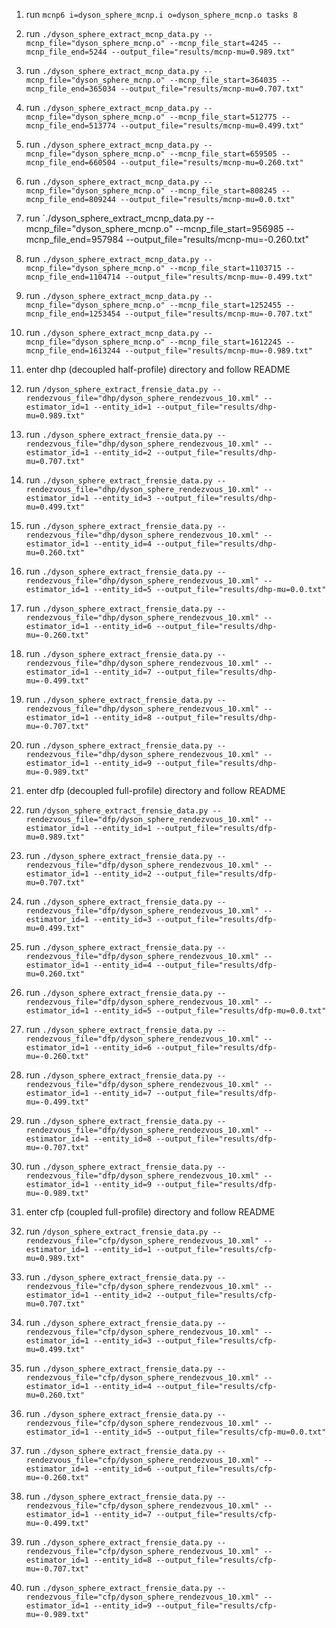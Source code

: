 1. run `mcnp6 i=dyson_sphere_mcnp.i o=dyson_sphere_mcnp.o tasks 8`

2. run `./dyson_sphere_extract_mcnp_data.py --mcnp_file="dyson_sphere_mcnp.o" --mcnp_file_start=4245 --mcnp_file_end=5244 --output_file="results/mcnp-mu=0.989.txt"`
3. run `./dyson_sphere_extract_mcnp_data.py --mcnp_file="dyson_sphere_mcnp.o" --mcnp_file_start=364035 --mcnp_file_end=365034 --output_file="results/mcnp-mu=0.707.txt"`
4. run `./dyson_sphere_extract_mcnp_data.py --mcnp_file="dyson_sphere_mcnp.o" --mcnp_file_start=512775 --mcnp_file_end=513774 --output_file="results/mcnp-mu=0.499.txt"`
5. run `./dyson_sphere_extract_mcnp_data.py --mcnp_file="dyson_sphere_mcnp.o" --mcnp_file_start=659505 --mcnp_file_end=660504 --output_file="results/mcnp-mu=0.260.txt"`
6. run `./dyson_sphere_extract_mcnp_data.py --mcnp_file="dyson_sphere_mcnp.o" --mcnp_file_start=808245 --mcnp_file_end=809244 --output_file="results/mcnp-mu=0.0.txt"`
7. run `./dyson_sphere_extract_mcnp_data.py --mcnp_file="dyson_sphere_mcnp.o" --mcnp_file_start=956985 --mcnp_file_end=957984 --output_file="results/mcnp-mu=-0.260.txt"
8. run `./dyson_sphere_extract_mcnp_data.py --mcnp_file="dyson_sphere_mcnp.o" --mcnp_file_start=1103715 --mcnp_file_end=1104714 --output_file="results/mcnp-mu=-0.499.txt"`
9. run `./dyson_sphere_extract_mcnp_data.py --mcnp_file="dyson_sphere_mcnp.o" --mcnp_file_start=1252455 --mcnp_file_end=1253454 --output_file="results/mcnp-mu=-0.707.txt"`
10. run `./dyson_sphere_extract_mcnp_data.py --mcnp_file="dyson_sphere_mcnp.o" --mcnp_file_start=1612245 --mcnp_file_end=1613244 --output_file="results/mcnp-mu=-0.989.txt"`

11. enter dhp (decoupled half-profile) directory and follow README

12. run `/dyson_sphere_extract_frensie_data.py --rendezvous_file="dhp/dyson_sphere_rendezvous_10.xml" --estimator_id=1 --entity_id=1 --output_file="results/dhp-mu=0.989.txt"`
13. run `./dyson_sphere_extract_frensie_data.py --rendezvous_file="dhp/dyson_sphere_rendezvous_10.xml" --estimator_id=1 --entity_id=2 --output_file="results/dhp-mu=0.707.txt"`
14. run `./dyson_sphere_extract_frensie_data.py --rendezvous_file="dhp/dyson_sphere_rendezvous_10.xml" --estimator_id=1 --entity_id=3 --output_file="results/dhp-mu=0.499.txt"`
15. run `./dyson_sphere_extract_frensie_data.py --rendezvous_file="dhp/dyson_sphere_rendezvous_10.xml" --estimator_id=1 --entity_id=4 --output_file="results/dhp-mu=0.260.txt"`
16. run `./dyson_sphere_extract_frensie_data.py --rendezvous_file="dhp/dyson_sphere_rendezvous_10.xml" --estimator_id=1 --entity_id=5 --output_file="results/dhp-mu=0.0.txt"`
17. run `./dyson_sphere_extract_frensie_data.py --rendezvous_file="dhp/dyson_sphere_rendezvous_10.xml" --estimator_id=1 --entity_id=6 --output_file="results/dhp-mu=-0.260.txt"`
18. run `./dyson_sphere_extract_frensie_data.py --rendezvous_file="dhp/dyson_sphere_rendezvous_10.xml" --estimator_id=1 --entity_id=7 --output_file="results/dhp-mu=-0.499.txt"`
19. run `./dyson_sphere_extract_frensie_data.py --rendezvous_file="dhp/dyson_sphere_rendezvous_10.xml" --estimator_id=1 --entity_id=8 --output_file="results/dhp-mu=-0.707.txt"`
20. run `./dyson_sphere_extract_frensie_data.py --rendezvous_file="dhp/dyson_sphere_rendezvous_10.xml" --estimator_id=1 --entity_id=9 --output_file="results/dhp-mu=-0.989.txt"`

21. enter dfp (decoupled full-profile) directory and follow README

22. run `/dyson_sphere_extract_frensie_data.py --rendezvous_file="dfp/dyson_sphere_rendezvous_10.xml" --estimator_id=1 --entity_id=1 --output_file="results/dfp-mu=0.989.txt"`
23. run `./dyson_sphere_extract_frensie_data.py --rendezvous_file="dfp/dyson_sphere_rendezvous_10.xml" --estimator_id=1 --entity_id=2 --output_file="results/dfp-mu=0.707.txt"`
24. run `./dyson_sphere_extract_frensie_data.py --rendezvous_file="dfp/dyson_sphere_rendezvous_10.xml" --estimator_id=1 --entity_id=3 --output_file="results/dfp-mu=0.499.txt"`
25. run `./dyson_sphere_extract_frensie_data.py --rendezvous_file="dfp/dyson_sphere_rendezvous_10.xml" --estimator_id=1 --entity_id=4 --output_file="results/dfp-mu=0.260.txt"`
26. run `./dyson_sphere_extract_frensie_data.py --rendezvous_file="dfp/dyson_sphere_rendezvous_10.xml" --estimator_id=1 --entity_id=5 --output_file="results/dfp-mu=0.0.txt"`
27. run `./dyson_sphere_extract_frensie_data.py --rendezvous_file="dfp/dyson_sphere_rendezvous_10.xml" --estimator_id=1 --entity_id=6 --output_file="results/dfp-mu=-0.260.txt"`
28. run `./dyson_sphere_extract_frensie_data.py --rendezvous_file="dfp/dyson_sphere_rendezvous_10.xml" --estimator_id=1 --entity_id=7 --output_file="results/dfp-mu=-0.499.txt"`
29. run `./dyson_sphere_extract_frensie_data.py --rendezvous_file="dfp/dyson_sphere_rendezvous_10.xml" --estimator_id=1 --entity_id=8 --output_file="results/dfp-mu=-0.707.txt"`
30. run `./dyson_sphere_extract_frensie_data.py --rendezvous_file="dfp/dyson_sphere_rendezvous_10.xml" --estimator_id=1 --entity_id=9 --output_file="results/dfp-mu=-0.989.txt"`

31. enter cfp (coupled full-profile) directory and follow README

32. run `/dyson_sphere_extract_frensie_data.py --rendezvous_file="cfp/dyson_sphere_rendezvous_10.xml" --estimator_id=1 --entity_id=1 --output_file="results/cfp-mu=0.989.txt"`
33. run `./dyson_sphere_extract_frensie_data.py --rendezvous_file="cfp/dyson_sphere_rendezvous_10.xml" --estimator_id=1 --entity_id=2 --output_file="results/cfp-mu=0.707.txt"`
34. run `./dyson_sphere_extract_frensie_data.py --rendezvous_file="cfp/dyson_sphere_rendezvous_10.xml" --estimator_id=1 --entity_id=3 --output_file="results/cfp-mu=0.499.txt"`
35. run `./dyson_sphere_extract_frensie_data.py --rendezvous_file="cfp/dyson_sphere_rendezvous_10.xml" --estimator_id=1 --entity_id=4 --output_file="results/cfp-mu=0.260.txt"`
36. run `./dyson_sphere_extract_frensie_data.py --rendezvous_file="cfp/dyson_sphere_rendezvous_10.xml" --estimator_id=1 --entity_id=5 --output_file="results/cfp-mu=0.0.txt"`
37. run `./dyson_sphere_extract_frensie_data.py --rendezvous_file="cfp/dyson_sphere_rendezvous_10.xml" --estimator_id=1 --entity_id=6 --output_file="results/cfp-mu=-0.260.txt"`
38. run `./dyson_sphere_extract_frensie_data.py --rendezvous_file="cfp/dyson_sphere_rendezvous_10.xml" --estimator_id=1 --entity_id=7 --output_file="results/cfp-mu=-0.499.txt"`
39. run `./dyson_sphere_extract_frensie_data.py --rendezvous_file="cfp/dyson_sphere_rendezvous_10.xml" --estimator_id=1 --entity_id=8 --output_file="results/cfp-mu=-0.707.txt"`
40. run `./dyson_sphere_extract_frensie_data.py --rendezvous_file="cfp/dyson_sphere_rendezvous_10.xml" --estimator_id=1 --entity_id=9 --output_file="results/cfp-mu=-0.989.txt"`

